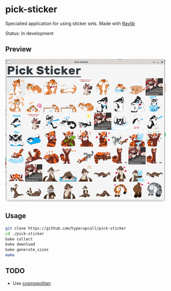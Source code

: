 # pick-sticker

Specialied application for using sticker sets. Made with [Raylib](https://www.raylib.com)

Status: In development

## Preview

![Preview Image of Application](./assets/preview.png)

## Usage

```sh
git clone https://github.com/hyperupcall/pick-sticker
cd ./pick-sticker
bake collect
bake download
bake generate_sizes
make
```

## TODO

- Use [cosmopolitan](https://justine.lol/cosmopolitan)
